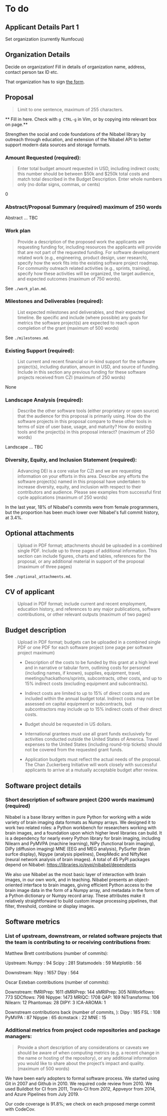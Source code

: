 # To do

## Applicant Details Part 1

Set organization (currently Numfocus)

## Organization Details

Decide on organization!  Fill in details of organization name, address, contact person tax ID etc.

That organization has to sign [the form](./Inst_Approval_Form_Sept_2019.pdf).

## Proposal

> Limit to one sentence, maximum of 255 characters.

** Fill in here. Check with `g CTRL-g` in Vim, or by copying into relevant box
on page.**

Strengthen the social and code foundations of the Nibabel library by outreach through education, and extension of the Nibabel API to better support modern data sources and storage formats.

### Amount Requested (required):

> Enter total budget amount requested in USD, including indirect costs; this
> number should be between \$50k and \$250k total costs and match total
> described in the Budget Description. Enter whole numbers only (no dollar
> signs, commas, or cents)

0

### Abstract/Proposal Summary (required) maximum of 250 words

Abstract ... TBC

### Work plan

> Provide a description of the proposed work the applicants are requesting
> funding for, including resources the applicants will provide that are not
> part of the requested funding. For software development related work (e.g.,
> engineering, product design, user research), specify how the work fits into
> the existing software project roadmap. For community outreach related
> activities (e.g., sprints, training), specify how these activities will be
> organized, the target audience, and expected outcomes (maximum of 750 words).

See `./work_plan.md`.

### Milestones and Deliverables (required):

> List expected milestones and deliverables, and their expected timeline. Be
> specific and include (where possible) any goals for metrics the software
> project(s) are expected to reach upon completion of the grant (maximum of 500
> words)

See `./milestones.md`.

### Existing Support (required):

> List current and recent financial or in-kind support for the software
> project(s), including duration, amount in USD, and source of funding. Include
> in this section any previous funding for these software projects received
> from CZI (maximum of 250 words)

None

### Landscape Analysis (required):

> Describe the other software tools (either proprietary or open source) that
> the audience for this proposal is primarily using. How do the software
> projects in this proposal compare to these other tools in terms of size of
> user base, usage, and maturity? How do existing tools and the project(s) in
> this proposal interact? (maximum of 250 words)

Landscape ... TBC

### Diversity, Equity, and Inclusion Statement (required):

> Advancing DEI is a core value for CZI and we are requesting information on
> your efforts in this area. Describe any efforts the software project(s) named
> in this proposal have undertaken to increase diversity, equity, and inclusion
> with respect to their contributors and audience. Please see examples from
> successful first cycle applications (maximum of 250 words) 

In the last year, 18% of Nibabel's commits were from female programmers, but
the proportion has been much lower over Nibabel's full commit history, at 3.4%.

## Optional attachments

> Upload in PDF format; attachments should be uploaded in a combined single
> PDF. Include up to three pages of additional information. This section can
> include figures, charts and tables, references for the proposal, or any
> additional material in support of the proposal (maximum of three pages)

See `./optional_attachments.md`.

## CV of applicant

> Upload in PDF format; include current and recent employment, education
> history, and references to any major publications, software contributions, or
> other relevant outputs (maximum of two pages)

## Budget description

> Upload in PDF format; budgets can be uploaded in a combined single PDF or one
> PDF for each software project (one page per software project maximum)
>
> * Description of the costs to be funded by this grant at a high level and in
>   narrative or tabular form, outlining costs for personnel (including names,
>   if known), supplies, equipment, travel, meetings/hackathons/sprints,
>   subcontracts, other costs, and up to 15% indirect costs (excluding
>   equipment and subcontracts).
>
> * Indirect costs are limited to up to 15% of direct costs and are included
>   within the annual budget total. Indirect costs may not be assessed on
>   capital equipment or subcontracts, but subcontractors may include up to 15%
>   indirect costs of their direct costs.
>
> * Budget should be requested in US dollars.
>
> * International grantees must use all grant funds exclusively for activities
>   conducted outside the United States of America. Travel expenses to the
>   United States (including round-trip tickets) should not be covered from the
>   requested grant funds.
>
> * Application budgets must reflect the actual needs of the proposal. The Chan
>   Zuckerberg Initiative will work closely with successful applicants to
>   arrive at a mutually acceptable budget after review.

## Software project details

### Short description of software project (200 words maximum) (required)

Nibabel is a base library written in pure Python for working with a wide variety of brain imaging data formats as Numpy arrays.  We designed it to work two related roles: a Python workbench for researchers working with brain images, and a foundation upon which higher level libraries can build.  It is a dependency for nearly every Python library for brain imaging, including Nilearn and PyMVPA (machine learning), NiPy (functional brain imaging), DiPy (diffusion imaging) MNE (EEG and MEG analysis), PySurfer (brain surfce display), Nipype (analysis pipelines), DeepMedic and NiftyNet (neural network analysis of brain images). A total of 45 PyPI packages depend on Nibabel: https://libraries.io/pypi/nibabel/dependents

We also use Nibabel as the most basic layer of interaction with brain images, in our own work, and in teaching.  Nibabel presents an object-oriented interface to brain images, giving efficient Python access to the brain image data in the form of a Numpy array, and metadata in the form of a Python dictionary or Numpy record array.  These attributes make it relatively straightforward to build custom image processing pipelines, that filter, threshold, combine or display images.

## Software metrics

### List of upstream, downstream, or related software projects that the team is contributing to or receiving contributions from:

Matthew Brett contributions (number of commits):

Upstream:
    Numpy : 94
    Scipy : 281
    Statsmodels : 59
    Matplotlib : 56

Downstream:
    Nipy : 1657
    Dipy : 564
    
Oscar Esteban contributions (number of commits):

Downstream:
    fMRIPrep: 1611
    dMRIPrep: 144
    sMRIPrep: 305
    NiWorkflows: 773
    SDCflows: 798
    Nipype: 1473
    MRIQC: 1708
    QAP: 169
    NiTransforms: 106
    Nilearn: 12
    Phantomas: 28
    DIPY: 3
    ICA-AROMA: 1

Downstream contributions back (number of commits, ):
    Dipy : 185
    FSL : 108
    PyMVPA : 87
    Nipype : 65
    dcmstack : 22
    MNE : 15

### Additional metrics from project code repositories and package managers:

> Provide a short description of any considerations or caveats we should be
> aware of when computing metrics (e.g. a recent change in the name or hosting
> of the repository), or any additional information you would like to share
> about the project’s impact and quality. (maximum of 500 words)

We have been early adopters to formal software process.  We started using Git in 2007 and Github in 2010.  We required code review from 2010.  We used Buildbot for CI from 2011, Travis-CI from 2012, Appveyor from 2014, and Azure Pipelines from July 2019.

Our code coverage is 91.8%; we check on each proposed merge commit with CodeCov.
